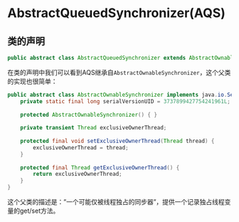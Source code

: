 # AbstractQueuedSynchronizer(AQS)

## 类的声明
```java
public abstract class AbstractQueuedSynchronizer extends AbstractOwnableSynchronizer implements java.io.Serializable
```
在类的声明中我们可以看到AQS继承自`AbstractOwnableSynchronizer`，这个父类的实现也很简单：
```java
public abstract class AbstractOwnableSynchronizer implements java.io.Serializable {
    private static final long serialVersionUID = 3737899427754241961L;
    
    protected AbstractOwnableSynchronizer() { }
    
    private transient Thread exclusiveOwnerThread;
    
    protected final void setExclusiveOwnerThread(Thread thread) {
        exclusiveOwnerThread = thread;
    }
    
    protected final Thread getExclusiveOwnerThread() {
        return exclusiveOwnerThread;
    }
}
```
这个父类的描述是：”一个可能仅被线程独占的同步器”，提供一个记录独占线程变量的get/set方法。